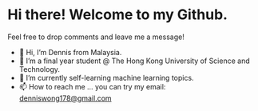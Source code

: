 # Hi there! Welcome to my Github.
Feel free to drop comments and leave me a message!

- 👋 Hi, I’m Dennis from Malaysia. 
- 👀 I’m a final year student @ The Hong Kong University of Science and Technology. 
- 🌱 I’m currently self-learning machine learning topics. 
- 📫 How to reach me ... you can try my email: denniswong178@gmail.com  
